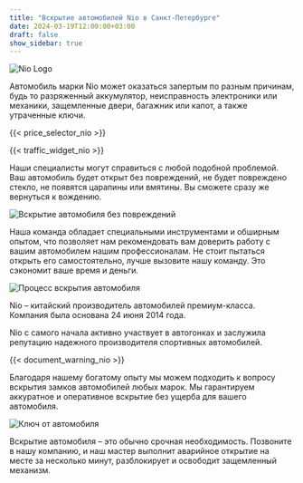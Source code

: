 ```yaml
---
title: "Вскрытие автомобилей Nio в Санкт-Петербурге"
date: 2024-03-19T12:00:00+03:00
draft: false
show_sidebar: true
---
```


![Nio Logo](nio_logo.jpg)

Автомобиль марки Nio может оказаться запертым по разным причинам, будь то разряженный аккумулятор, неисправность электроники или механики, защемленные двери, багажник или капот, а также утраченные ключи.

{{< price_selector_nio >}}

{{< traffic_widget_nio >}}

Наши специалисты могут справиться с любой подобной проблемой. Ваш автомобиль будет открыт без повреждений, не будет повреждено стекло, не появятся царапины или вмятины. Вы сможете сразу же вернуться к вождению.

![Вскрытие автомобиля без повреждений](nio_car.jpg)

Наша команда обладает специальными инструментами и обширным опытом, что позволяет нам рекомендовать вам доверить работу с вашим автомобилем нашим профессионалам. Не стоит пытаться открыть его самостоятельно, лучше вызовите нашу команду. Это сэкономит ваше время и деньги.

![Процесс вскрытия автомобиля](nio_car_open.jpg)

Nio – китайский производитель автомобилей премиум-класса. Компания была основана 24 июня 2014 года.

Nio с самого начала активно участвует в автогонках и заслужила репутацию надежного производителя спортивных автомобилей.

{{< document_warning_nio >}}

Благодаря нашему богатому опыту мы можем подходить к вопросу вскрытия замков автомобилей любых марок. Мы гарантируем аккуратное и оперативное вскрытие без ущерба для вашего автомобиля.

![Ключ от автомобиля](nio_car_key.jpg)

Вскрытие автомобиля – это обычно срочная необходимость. Позвоните в нашу компанию, и наш мастер выполнит аварийное открытие на месте за несколько минут, разблокирует и освободит защемленный механизм.